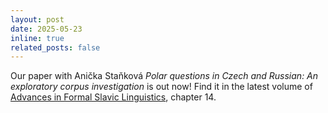 ```yaml
---
layout: post
date: 2025-05-23 
inline: true
related_posts: false
---
```


Our paper with Anička Staňková _Polar questions in Czech and Russian: An exploratory corpus investigation_ is out now! Find it in the latest volume of [Advances in Formal Slavic Linguistics](https://langsci-press.org/catalog/book/481), chapter 14. 